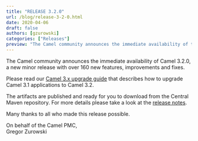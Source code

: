 ```yaml
---
title: "RELEASE 3.2.0"
url: /blog/release-3-2-0.html
date: 2020-04-06
draft: false
authors: [gzurowski]
categories: ["Releases"]
preview: "The Camel community announces the immediate availability of the new Camel 3.2.0 release"
---
```



The Camel community announces the immediate availability of Camel 3.2.0, a new minor release with over 160 new features, improvements and fixes.

Please read our [Camel 3.x upgrade guide](https://camel.apache.org/manual/latest/camel-3x-upgrade-guide.html#_upgrading_camel_3_1_to_3_2) that describes how to upgrade Camel 3.1 applications to Camel 3.2.

The artifacts are published and ready for you to download from the Central Maven repository. For more details please take a look at the [release notes](https://issues.apache.org/jira/secure/ReleaseNote.jspa?version=12346956&projectId=12311211).

Many thanks to all who made this release possible.

On behalf of the Camel PMC,  
Gregor Zurowski
